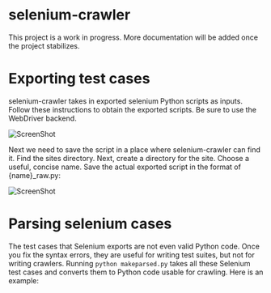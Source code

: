 selenium-crawler
================

This project is a work in progress. More documentation will be added once the project stabilizes.

Exporting test cases
====================

selenium-crawler takes in exported selenium Python scripts as inputs. Follow these instructions to obtain the exported scripts. Be sure to use the WebDriver backend.

![ScreenShot](https://raw.github.com/cmwslw/selenium-crawler/master/docs/exporting_tc.png)

Next we need to save the script in a place where selenium-crawler can find it. Find the sites directory. Next, create a directory for the site. Choose a useful, concise name. Save the actual exported script in the format of {name}_raw.py:

![ScreenShot](https://raw.github.com/cmwslw/selenium-crawler/master/docs/saving_tc.png)

Parsing selenium cases
======================

The test cases that Selenium exports are not even valid Python code. Once you fix the syntax errors, they are useful for writing test suites, but not for writing crawlers. Running `python makeparsed.py` takes all these Selenium test cases and converts them to Python code usable for crawling. Here is an example:
